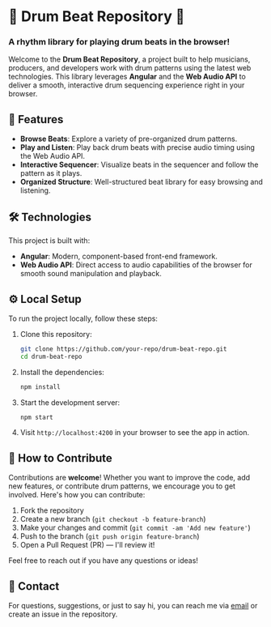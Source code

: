 # 🥁 Drum Beat Repository 🥁

### A rhythm library for playing drum beats in the browser!

Welcome to the **Drum Beat Repository**, a project built to help musicians, producers, and developers work with drum patterns using the latest web technologies. This library leverages **Angular** and the **Web Audio API** to deliver a smooth, interactive drum sequencing experience right in your browser.

## 🚀 Features

- **Browse Beats**: Explore a variety of pre-organized drum patterns.
- **Play and Listen**: Play back drum beats with precise audio timing using the Web Audio API.
- **Interactive Sequencer**: Visualize beats in the sequencer and follow the pattern as it plays.
- **Organized Structure**: Well-structured beat library for easy browsing and listening.

## 🛠️ Technologies

This project is built with:

- **Angular**: Modern, component-based front-end framework.
- **Web Audio API**: Direct access to audio capabilities of the browser for smooth sound manipulation and playback.

## ⚙️ Local Setup

To run the project locally, follow these steps:

1. Clone this repository:

    ```bash
    git clone https://github.com/your-repo/drum-beat-repo.git
    cd drum-beat-repo
    ```

2. Install the dependencies:

    ```bash
    npm install
    ```

3. Start the development server:

    ```bash
    npm start
    ```

4. Visit `http://localhost:4200` in your browser to see the app in action.

## 🌱 How to Contribute

Contributions are **welcome**! Whether you want to improve the code, add new features, or contribute drum patterns, we encourage you to get involved. Here's how you can contribute:

1. Fork the repository
2. Create a new branch (`git checkout -b feature-branch`)
3. Make your changes and commit (`git commit -am 'Add new feature'`)
4. Push to the branch (`git push origin feature-branch`)
5. Open a Pull Request (PR) — I'll review it!

Feel free to reach out if you have any questions or ideas!

## 📧 Contact

For questions, suggestions, or just to say hi, you can reach me via [email](mailto:bab07ali@gmail.com) or create an issue in the repository.
